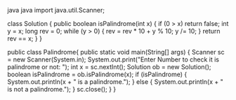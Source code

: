 java
java
import java.util.Scanner;

class Solution {
    public boolean isPalindrome(int x) {
        if (0 > x)
            return false;
        int y = x;
        long rev = 0;
        while (y > 0) {
            rev = rev * 10 + y % 10;
            y /= 10;
        }
        return rev == x;
    }
}

public class Palindrome{
    public static void main(String[] args) {
        Scanner sc = new Scanner(System.in);
        System.out.print("Enter Number to check it is palindrome or not: ");
        int x = sc.nextInt();
        Solution ob = new Solution();
        boolean isPalindrome = ob.isPalindrome(x);
        if (isPalindrome) {
            System.out.println(x + " is a palindrome.");
        } else {
            System.out.println(x + " is not a palindrome.");
        }
        sc.close();
    }
}


